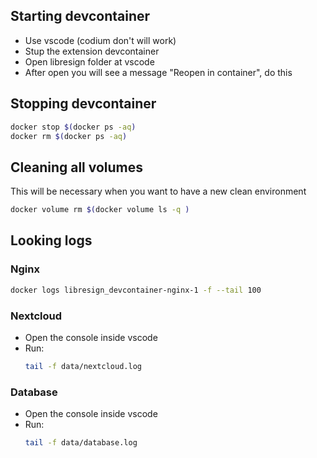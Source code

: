 <!--
 - SPDX-FileCopyrightText: 2024 LibreCode coop and contributors
 - SPDX-License-Identifier: AGPL-3.0-or-later
-->
## Starting devcontainer

- Use vscode (codium don't will work)
- Stup the extension devcontainer
- Open libresign folder at vscode
- After open you will see a message "Reopen in container", do this

## Stopping devcontainer

```bash
docker stop $(docker ps -aq)
docker rm $(docker ps -aq)
```
## Cleaning all volumes

This will be necessary when you want to have a new clean environment

```bash
docker volume rm $(docker volume ls -q )
```
## Looking logs

### Nginx

```bash
docker logs libresign_devcontainer-nginx-1 -f --tail 100
```

### Nextcloud

- Open the console inside vscode
- Run:
  ```bash
  tail -f data/nextcloud.log
  ```

### Database

- Open the console inside vscode
- Run:
  ```bash
  tail -f data/database.log
  ```

